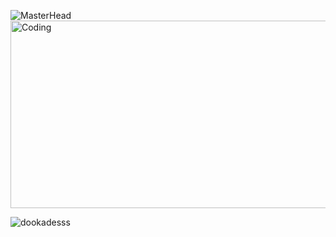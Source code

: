 ![MasterHead](https://media.discordapp.net/attachments/970211181958660127/1011036584436564009/git_banner.png?width=1331&height=393)
<img align="center" alt="Coding" width="1331" height="300" src="https://media.discordapp.net/attachments/970211181958660127/1011044883408105594/Untitled2.png?width=1331&height=393">

<p align="left"> <img src="https://komarev.com/ghpvc/?username=dookadesss&label=Profile%20views&color=0e75b6&style=flat" alt="dookadesss" /> </p>






